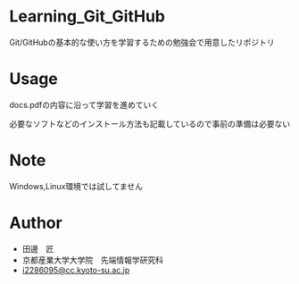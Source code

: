 # Learning_Git_GitHub

Git/GitHubの基本的な使い方を学習するための勉強会で用意したリポジトリ

# Usage

docs.pdfの内容に沿って学習を進めていく

必要なソフトなどのインストール方法も記載しているので事前の準備は必要ない

# Note

Windows,Linux環境では試してません

# Author

* 田邊　匠
* 京都産業大学大学院　先端情報学研究科
* i2286095@cc.kyoto-su.ac.jp
